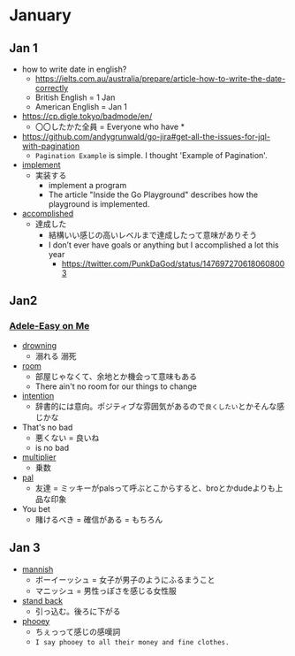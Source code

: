 # January
## Jan 1
* how to write date in english?
  * https://ielts.com.au/australia/prepare/article-how-to-write-the-date-correctly
  * British English = 1 Jan
  * American English = Jan 1
* https://cp.digle.tokyo/badmode/en/
  * 〇〇したかた全員 = Everyone who have *
* https://github.com/andygrunwald/go-jira#get-all-the-issues-for-jql-with-pagination
  * `Pagination Example` is simple. I thought 'Example of Pagination'.
* [implement](https://ejje.weblio.jp/content/implement)
  * 実装する
    * implement a program 
    * The article "Inside the Go Playground" describes how the playground is implemented.
* [accomplished](https://ejje.weblio.jp/content/accomplished)
  * 達成した
    * 結構いい感じの高いレベルまで達成したって意味がありそう
    * I don’t ever have goals or anything but I accomplished a lot this year
      * https://twitter.com/PunkDaGod/status/1476972706180608003
## Jan2
### [Adele-Easy on Me](https://www.youtube.com/watch?v=U3ASj1L6_sY)
* [drowning](https://ejje.weblio.jp/content/drowning)
  * 溺れる 溺死
* [room](https://ejje.weblio.jp/content/room)
  * 部屋じゃなくて、余地とか機会って意味もある
  * There ain't  no room for our things to change
* [intention](https://ejje.weblio.jp/content/intention)
  * 辞書的には意向。ポジティブな雰囲気があるので`良くしたい`とかそんな感じかな
* That's no bad
  * 悪くない = 良いね
  * is no bad
* [multiplier](https://ejje.weblio.jp/content/multiplier)
  * 乗数
* [pal](https://ejje.weblio.jp/content/pal)
  * 友達 = ミッキーがpalsって呼ぶとこからすると、broとかdudeよりも上品な印象
* You bet
  * 賭けるべき = 確信がある = もちろん
## Jan 3
* [mannish](https://ejje.weblio.jp/content/mannish)
  * ボーイーッシュ = 女子が男子のようにふるまうこと
  * マニッシュ = 男性っぽさを感じる女性服
* [stand back](https://ejje.weblio.jp/content/stand+back)
  * 引っ込む。後ろに下がる
* [phooey](https://ejje.weblio.jp/content/phooey)
  * ちぇっって感じの感嘆詞
  * `I say phooey to all their money and fine clothes.`